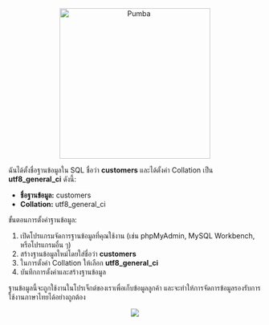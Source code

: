 <!DOCTYPE html>
<html lang="th">
<head>
  <meta charset="UTF-8">
  <title>การตั้งค่าฐานข้อมูล SQL</title>
</head>
<body>
  <div style="text-align: center;">
    <img src="https://preview.redd.it/nt63o3o9lxl71.jpg?auto=webp&s=14fa6f7b327b315eae5f031429c7f366bb36610b" alt="Pumba" width="300" height="300">
  </div>

  <p>ฉันได้ตั้งชื่อฐานข้อมูลใน SQL ชื่อว่า <strong>customers</strong> และได้ตั้งค่า Collation เป็น <strong>utf8_general_ci</strong> ดังนี้:</p>
  <ul>
    <li><strong>ชื่อฐานข้อมูล:</strong> customers</li>
    <li><strong>Collation:</strong> utf8_general_ci</li>
  </ul>

  <p>ขั้นตอนการตั้งค่าฐานข้อมูล:</p>
  <ol>
    <li>เปิดโปรแกรมจัดการฐานข้อมูลที่คุณใช้งาน (เช่น phpMyAdmin, MySQL Workbench, หรือโปรแกรมอื่น ๆ)</li>
    <li>สร้างฐานข้อมูลใหม่โดยใส่ชื่อว่า <strong>customers</strong></li>
    <li>ในการตั้งค่า Collation ให้เลือก <strong>utf8_general_ci</strong></li>
    <li>บันทึกการตั้งค่าและสร้างฐานข้อมูล</li>
  </ol>

  <p>ฐานข้อมูลนี้จะถูกใช้งานในโปรเจ็กต์ของเราเพื่อเก็บข้อมูลลูกค้า และจะทำให้การจัดการข้อมูลรองรับการใช้งานภาษาไทยได้อย่างถูกต้อง</p>

  <div style="text-align: center;">
    <!-- ลิงก์รูปภาพที่ใช้งานได้ -->
    <img src="[https://www.pinterest.com/pin/385128205643909698/](https://preview.redd.it/pfo8dz19fpn61.jpg?width=1080&crop=smart&auto=webp&s=e3d85c7ed1d1499ef44c12c97a2b216e34ef370f)"
  </div>
</body>
</html>
